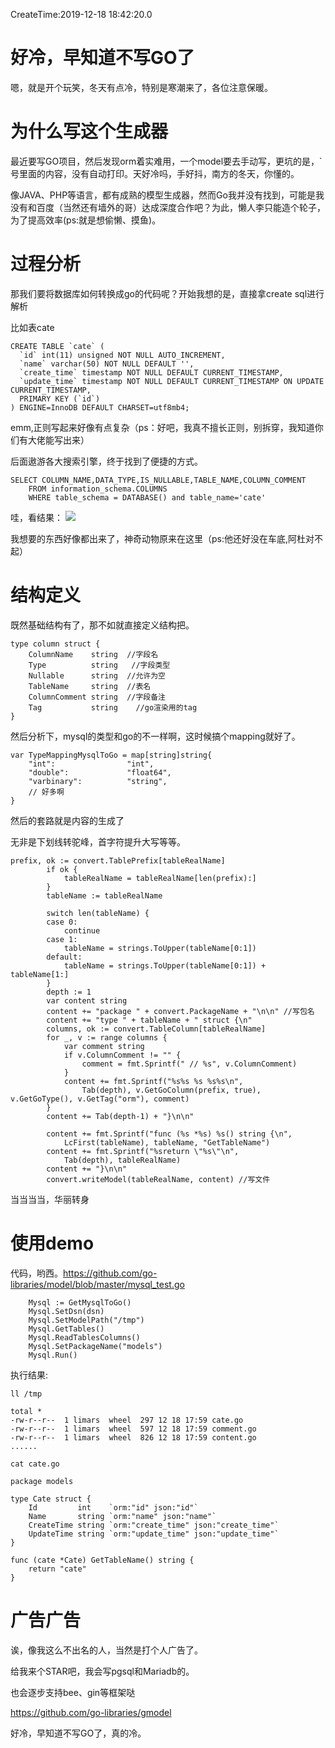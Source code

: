 CreateTime:2019-12-18 18:42:20.0

# 好冷，早知道不写GO了

嗯，就是开个玩笑，冬天有点冷，特别是寒潮来了，各位注意保暖。

# 为什么写这个生成器

最近要写GO项目，然后发现orm着实难用，一个model要去手动写，更坑的是，`号里面的内容，没有自动打印。天好冷吗，手好抖，南方的冬天，你懂的。

像JAVA、PHP等语言，都有成熟的模型生成器，然而Go我并没有找到，可能是我没有和百度（当然还有墙外的哥）达成深度合作吧？为此，懒人李只能造个轮子，为了提高效率(ps:就是想偷懒、摸鱼)。


# 过程分析

那我们要将数据库如何转换成go的代码呢？开始我想的是，直接拿create sql进行解析

比如表cate
```
CREATE TABLE `cate` (
  `id` int(11) unsigned NOT NULL AUTO_INCREMENT,
  `name` varchar(50) NOT NULL DEFAULT '',
  `create_time` timestamp NOT NULL DEFAULT CURRENT_TIMESTAMP,
  `update_time` timestamp NOT NULL DEFAULT CURRENT_TIMESTAMP ON UPDATE CURRENT_TIMESTAMP,
  PRIMARY KEY (`id`)
) ENGINE=InnoDB DEFAULT CHARSET=utf8mb4;
```

emm,正则写起来好像有点复杂（ps：好吧，我真不擅长正则，别拆穿，我知道你们有大佬能写出来）

后面遨游各大搜索引擎，终于找到了便捷的方式。

	SELECT COLUMN_NAME,DATA_TYPE,IS_NULLABLE,TABLE_NAME,COLUMN_COMMENT
		FROM information_schema.COLUMNS 
		WHERE table_schema = DATABASE() and table_name='cate'

哇，看结果：
![](https://oscimg.oschina.net/oscnet/up-4c92c7460a08515b0abf33a463559a43805.png)

我想要的东西好像都出来了，神奇动物原来在这里（ps:他还好没在车底,阿杜对不起）

# 结构定义

既然基础结构有了，那不如就直接定义结构把。

```
type column struct {
	ColumnName    string  //字段名
	Type          string   //字段类型
	Nullable      string  //允许为空
	TableName     string  //表名
	ColumnComment string  //字段备注
	Tag           string    //go渲染用的tag
}
```

然后分析下，mysql的类型和go的不一样啊，这时候搞个mapping就好了。

```
var TypeMappingMysqlToGo = map[string]string{
	"int":                "int",
	"double":             "float64",
	"varbinary":          "string",
	// 好多啊
}
```

然后的套路就是内容的生成了

无非是下划线转驼峰，首字符提升大写等等。

```
prefix, ok := convert.TablePrefix[tableRealName]
		if ok {
			tableRealName = tableRealName[len(prefix):]
		}
		tableName := tableRealName

		switch len(tableName) {
		case 0:
			continue
		case 1:
			tableName = strings.ToUpper(tableName[0:1])
		default:
			tableName = strings.ToUpper(tableName[0:1]) + tableName[1:]
		}
		depth := 1
		var content string
		content += "package " + convert.PackageName + "\n\n" //写包名
		content += "type " + tableName + " struct {\n"
		columns, ok := convert.TableColumn[tableRealName]
		for _, v := range columns {
			var comment string
			if v.ColumnComment != "" {
				comment = fmt.Sprintf(" // %s", v.ColumnComment)
			}
			content += fmt.Sprintf("%s%s %s %s%s\n",
				Tab(depth), v.GetGoColumn(prefix, true), v.GetGoType(), v.GetTag("orm"), comment)
		}
		content += Tab(depth-1) + "}\n\n"

		content += fmt.Sprintf("func (%s *%s) %s() string {\n",
			LcFirst(tableName), tableName, "GetTableName")
		content += fmt.Sprintf("%sreturn \"%s\"\n",
			Tab(depth), tableRealName)
		content += "}\n\n"
		convert.writeModel(tableRealName, content) //写文件
```

当当当当，华丽转身

# 使用demo

代码，哟西。https://github.com/go-libraries/model/blob/master/mysql_test.go
```
	Mysql := GetMysqlToGo()
	Mysql.SetDsn(dsn)
	Mysql.SetModelPath("/tmp")
	Mysql.GetTables()
	Mysql.ReadTablesColumns()
	Mysql.SetPackageName("models")
	Mysql.Run()
```
执行结果:

    ll /tmp
    
```
total *
-rw-r--r--  1 limars  wheel  297 12 18 17:59 cate.go
-rw-r--r--  1 limars  wheel  597 12 18 17:59 comment.go
-rw-r--r--  1 limars  wheel  826 12 18 17:59 content.go
......
```

    cat cate.go
```
package models

type Cate struct {
	Id         int    `orm:"id" json:"id"`
	Name       string `orm:"name" json:"name"`
	CreateTime string `orm:"create_time" json:"create_time"`
	UpdateTime string `orm:"update_time" json:"update_time"`
}

func (cate *Cate) GetTableName() string {
	return "cate"
}
```
# 广告广告

诶，像我这么不出名的人，当然是打个人广告了。

给我来个STAR吧，我会写pgsql和Mariadb的。

也会逐步支持bee、gin等框架哒

https://github.com/go-libraries/gmodel

好冷，早知道不写GO了，真的冷。



